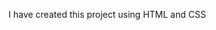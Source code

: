 
I have created this project using HTML and CSS
<a href="file:///C:/Users/shrey/OneDrive/Desktop/App/website.html">
